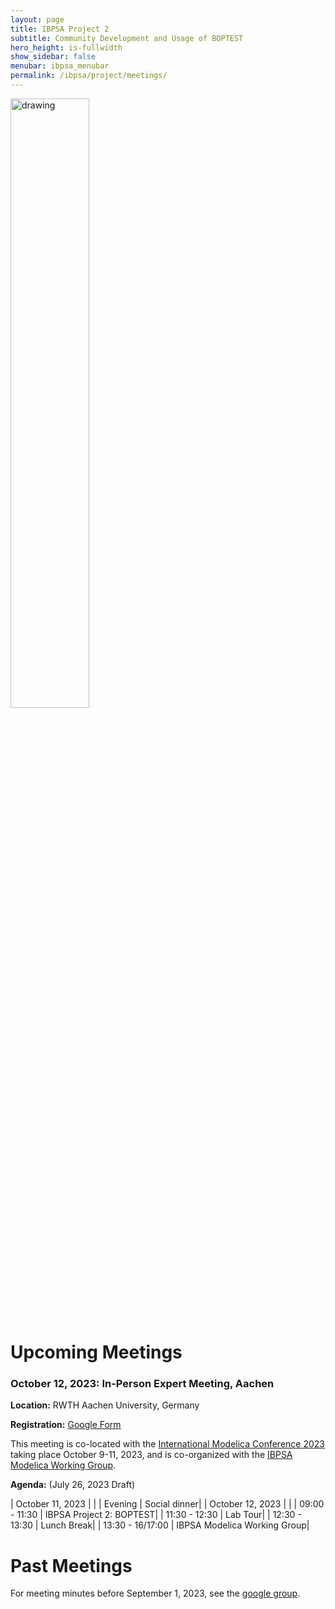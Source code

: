 ```yaml
---
layout: page
title: IBPSA Project 2
subtitle: Community Development and Usage of BOPTEST
hero_height: is-fullwidth
show_sidebar: false
menubar: ibpsa_menubar
permalink: /ibpsa/project/meetings/
---
```


<img src="../../../images/project2logo.png" alt="drawing" width="50%"/>

# Upcoming Meetings

### October 12, 2023: In-Person Expert Meeting, Aachen

**Location:** RWTH Aachen University, Germany

**Registration:** [Google Form](https://forms.gle/VMu1LZ7pWW5etzsz9)

This meeting is co-located with the
[International Modelica Conference 2023](https://2023.international.conference.modelica.org/)
taking place October 9-11, 2023, and is co-organized with the [IBPSA Modelica Working Group](https://github.com/ibpsa/modelica-working-group).

**Agenda:** (July 26, 2023 Draft)

| October 11, 2023 | |
| Evening | Social dinner|
| October 12, 2023 | |
| 09:00 - 11:30 | IBPSA Project 2: BOPTEST|
| 11:30 - 12:30 | Lab Tour|
| 12:30 - 13:30 | Lunch Break|
| 13:30 - 16/17:00 | IBPSA Modelica Working Group|

# Past Meetings

For meeting minutes before September 1, 2023, see the [google group](https://groups.google.com/g/ibpsa-boptest).
